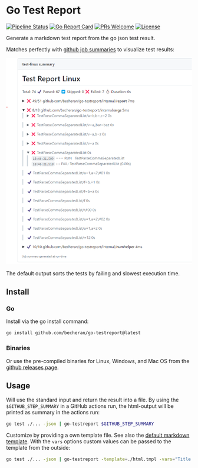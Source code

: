 # Go Test Report

[![Pipeline Status](https://github.com/becheran/go-testreport/actions/workflows/go.yml/badge.svg)](https://github.com/becheran/go-testreport/actions/workflows/go.yml)
[![Go Report Card][go-report-image]][go-report-url]
[![PRs Welcome][pr-welcome-image]][pr-welcome-url]
[![License][license-image]][license-url]

[license-url]: https://github.com/becheran/go-testreport/blob/main/LICENSE
[license-image]: https://img.shields.io/badge/License-MIT-brightgreen.svg
[go-report-image]: https://goreportcard.com/badge/github.com/becheran/go-testreport
[go-report-url]: https://goreportcard.com/report/github.com/becheran/go-testreport
[pr-welcome-image]: https://img.shields.io/badge/PRs-welcome-brightgreen.svg
[pr-welcome-url]: https://github.com/becheran/go-testreport/blob/main/CONTRIBUTING.md

Generate a markdown test report from the go json test result.

Matches perfectly with [github job summaries](https://github.blog/2022-05-09-supercharging-github-actions-with-job-summaries/) to visualize test results:

![ReportExample](./doc/GitHubReport.png)

The default output sorts the tests by failing and slowest execution time.

## Install

### Go

Install via the go install command:

``` sh
go install github.com/becheran/go-testreport@latest
```

### Binaries

Or use the pre-compiled binaries for Linux, Windows, and Mac OS from the [github releases page](https://github.com/becheran/go-testreport/releases).

## Usage

Will use the standard input and return the result into a file. By using the `$GITHUB_STEP_SUMMARY` in a GitHub actions run, the html-output will be printed as summary in the actions run:

``` sh
go test ./... -json | go-testreport $GITHUB_STEP_SUMMARY
```

Customize by providing a own template file. See also the [default markdown template](./internal/report/templates/md.tmpl). With the `vars` options custom values can be passed to the template from the outside:

``` sh
go test ./... -json | go-testreport -template=./html.tmpl -vars="Title:Test Report Linux" $GITHUB_STEP_SUMMARY
```
